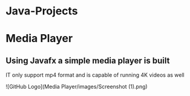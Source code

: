 # Java-Projects
# Media Player
## Using Javafx a simple media player is built 
IT only support mp4 format and is capable of running 4K videos as well

![GitHub Logo](Media Player/images/Screenshot (1).png)

